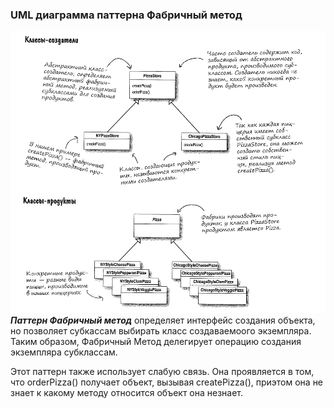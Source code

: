 ### UML диаграмма паттерна Фабричный метод
![UML паттерна Фабричный метод](https://github.com/Dzhonson64/DesignPatterns/blob/master/imgReadme/umlFactoryMethod.png)
***Паттерн Фабричный метод*** определяет интерфейс создания объекта, но позволяет субкассам выбирать класс создаваемоого экземпляра. Таким образом, Фабричный Метод делегирует  операцию создания экземпляра субклассам.

Этот паттерн также использует слабую связь. Она проявляется в том, что orderPizza() получает объект, вызывая createPizza(), приэтом она не знает к какому методу относится объект она незнает.